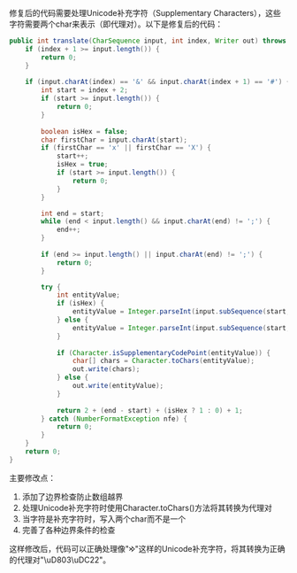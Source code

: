 修复后的代码需要处理Unicode补充字符（Supplementary Characters），这些字符需要两个char来表示（即代理对）。以下是修复后的代码：

```java
public int translate(CharSequence input, int index, Writer out) throws IOException {
    if (index + 1 >= input.length()) {
        return 0;
    }
    
    if (input.charAt(index) == '&' && input.charAt(index + 1) == '#') {
        int start = index + 2;
        if (start >= input.length()) {
            return 0;
        }
        
        boolean isHex = false;
        char firstChar = input.charAt(start);
        if (firstChar == 'x' || firstChar == 'X') {
            start++;
            isHex = true;
            if (start >= input.length()) {
                return 0;
            }
        }

        int end = start;
        while (end < input.length() && input.charAt(end) != ';') {
            end++;
        }
        
        if (end >= input.length() || input.charAt(end) != ';') {
            return 0;
        }

        try {
            int entityValue;
            if (isHex) {
                entityValue = Integer.parseInt(input.subSequence(start, end).toString(), 16);
            } else {
                entityValue = Integer.parseInt(input.subSequence(start, end).toString(), 10);
            }
            
            if (Character.isSupplementaryCodePoint(entityValue)) {
                char[] chars = Character.toChars(entityValue);
                out.write(chars);
            } else {
                out.write(entityValue);
            }
            
            return 2 + (end - start) + (isHex ? 1 : 0) + 1;
        } catch (NumberFormatException nfe) {
            return 0;
        }
    }
    return 0;
}
```

主要修改点：
1. 添加了边界检查防止数组越界
2. 处理Unicode补充字符时使用Character.toChars()方法将其转换为代理对
3. 当字符是补充字符时，写入两个char而不是一个
4. 完善了各种边界条件的检查

这样修改后，代码可以正确处理像"&#68642;"这样的Unicode补充字符，将其转换为正确的代理对"\uD803\uDC22"。